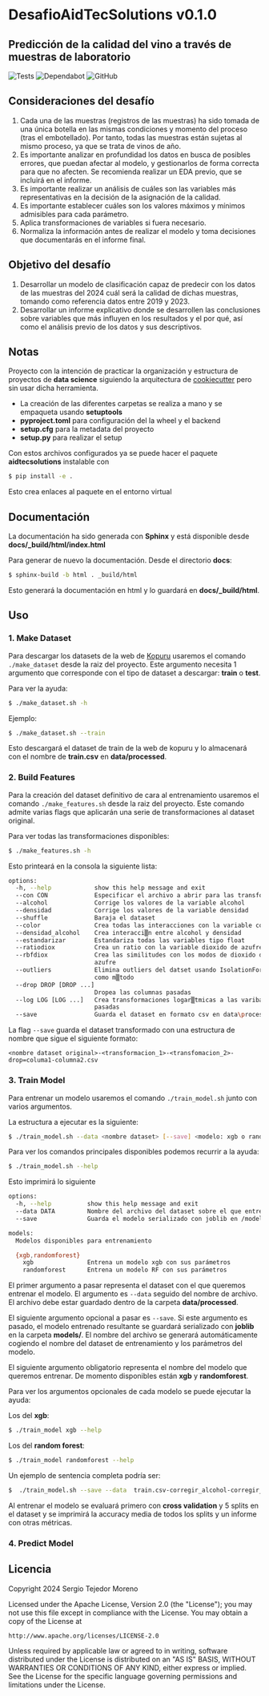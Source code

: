 # DesafioAidTecSolutions v0.1.0
## Predicción de la calidad del vino a través de muestras de laboratorio

![Tests](https://github.com/sertemo/DesafioAidTecSolutions/actions/workflows/tests.yml/badge.svg)
![Dependabot](https://img.shields.io/badge/dependabot-enabled-blue.svg?logo=dependabot)
![GitHub](https://img.shields.io/github/license/sertemo/DesafioAidTecSolutions)


## Consideraciones del desafío
1. Cada una de las muestras (registros de las muestras) ha sido tomada de una única botella en las mismas condiciones y momento del proceso (tras el embotellado). Por tanto, todas las muestras están sujetas al mismo proceso, ya que se trata de vinos de año.
2. Es importante analizar en profundidad los datos en busca de posibles errores, que puedan afectar al modelo, y gestionarlos de forma correcta para que no afecten. Se recomienda realizar un EDA previo, que se incluirá en el informe.
3. Es importante realizar un análisis de cuáles son las variables más representativas en la decisión de la asignación de la calidad.
4. Es importante establecer cuáles son los valores máximos y mínimos admisibles para cada parámetro.
5. Aplica transformaciones de variables si fuera necesario.
6. Normaliza la información antes de realizar el modelo y toma decisiones que documentarás en el informe final.

## Objetivo del desafío
1. Desarrollar un modelo de clasificación capaz de predecir con los datos de las muestras del 2024 cuál será la calidad de dichas muestras, tomando como referencia datos entre 2019 y 2023.
2. Desarrollar un informe explicativo donde se desarrollen las conclusiones sobre variables que más influyen en los resultados y el por qué, así como el análisis previo de los datos y sus descriptivos.

## Notas
Proyecto con la intención de practicar la organización y estructura de proyectos de **data science** siguiendo la arquitectura de [cookiecutter](https://drivendata.github.io/cookiecutter-data-science/#starting-a-new-project) pero sin usar dicha herramienta.

- La creación de las diferentes carpetas se realiza a mano y se empaqueta usando **setuptools**
- **pyproject.toml** para configuración del la wheel y el backend
- **setup.cfg** para la metadata del proyecto
- **setup.py** para realizar el setup

Con estos archivos configurados ya se puede hacer el paquete **aidtecsolutions** instalable con 
```sh
$ pip install -e .
```

Esto crea enlaces al paquete en el entorno virtual


## Documentación
La documentación ha sido generada con **Sphinx** y está disponible desde **docs/_build/html/index.html**

Para generar de nuevo la documentación. Desde el directorio **docs**:
```sh
$ sphinx-build -b html . _build/html
```

Esto generará la documentación en html y lo guardará en **docs/_build/html**.

## Uso
### 1. Make Dataset
Para descargar los datasets de la web de [Kopuru](https://kopuru.com/challenge/modelo-de-prediccion-de-calidad-en-el-vino-para-aidtec-solutions/?tab=tab-link_datos) usaremos el comando `./make_dataset` desde la raiz del proyecto. Este argumento necesita 1 argumento que corresponde con el tipo de dataset a descargar: **train** o **test**.

Para ver la ayuda:
```sh
$ ./make_dataset.sh -h
```

Ejemplo:
```sh
$ ./make_dataset.sh --train 
```

Esto descargará el dataset de train de la web de kopuru y lo almacenará con el nombre de **train.csv** en **data/processed**.

### 2. Build Features
Para la creación del dataset definitivo de cara al entrenamiento usaremos el comando `./make_features.sh` desde la raiz del proyecto. Este comando admite varias flags que aplicarán una serie de transformaciones al dataset original.

Para ver todas las transformaciones disponibles:
```sh
$ ./make_features.sh -h
```

Esto printeará en la consola la siguiente lista:
```sh
options:
  -h, --help            show this help message and exit
  --con CON             Especificar el archivo a abrir para las transformaciones
  --alcohol             Corrige los valores de la variable alcohol
  --densidad            Corrige los valores de la variable densidad
  --shuffle             Baraja el dataset
  --color               Crea todas las interacciones con la variable color
  --densidad_alcohol    Crea interacci▒n entre alcohol y densidad
  --estandarizar        Estandariza todas las variables tipo float
  --ratiodiox           Crea un ratio con la variable dioxido de azufre
  --rbfdiox             Crea las similitudes con los modos de dioxido de
                        azufre
  --outliers            Elimina outliers del datset usando IsolationForest
                        como m▒todo
  --drop DROP [DROP ...]
                        Dropea las columnas pasadas
  --log LOG [LOG ...]   Crea transformaciones logar▒tmicas a las varibales
                        pasadas
  --save                Guarda el dataset en formato csv en data\processed

```

La flag `--save` guarda el dataset transformado con una estructura de nombre que sigue el siguiente formato:
```
<nombre dataset original>-<transformacion_1>-<transfomacion_2>-drop=columa1-columna2.csv
```

### 3. Train Model
Para entrenar un modelo usaremos el comando `./train_model.sh` junto con varios argumentos.

La estructura a ejecutar es la siguiente:

```sh
$ ./train_model.sh --data <nombre dataset> [--save] <modelo: xgb o randomforest> [parámetros del modelo]
```

Para ver los comandos principales disponibles podemos recurrir a la ayuda:

```sh
$ ./train_model.sh --help
```

Esto imprimirá lo siguiente

```sh
options:
  -h, --help          show this help message and exit
  --data DATA         Nombre del archivo del dataset sobre el que entrenar el modelo. Debe estar en                   la carpeta data/processed
  --save              Guarda el modelo serializado con joblib en /models

models:
  Modelos disponibles para entrenamiento

  {xgb,randomforest}
    xgb               Entrena un modelo xgb con sus parámetros
    randomforest      Entrena un modelo RF con sus parámetros
```

El primer argumento a pasar representa el dataset con el que queremos entrenar el modelo. El argumento es `--data` seguido del nombre de archivo. El archivo debe estar guardado dentro de la carpeta **data/processed**.

El siguiente argumento opcional a pasar es `--save`. Si este argumento es pasado, el modelo entrenado resultante se guardará serializado con **joblib** en la carpeta **models/**. El nombre del archivo se generará automáticamente cogiendo el nombre del dataset de entrenamiento y los parámetros del modelo.

El siguiente argumento obligatorio representa el nombre del modelo que queremos entrenar. De momento disponibles están **xgb** y **randomforest**.

Para ver los argumentos opcionales de cada modelo se puede ejecutar la ayuda:

Los del **xgb**:
```sh
$ ./train_model xgb --help
```

Los del **random forest**:
```sh
$ ./train_model randomforest --help
```

Un ejemplo de sentencia completa podría ser:
```sh
$  ./train_model.sh --save --data  train.csv-corregir_alcohol-corregir_densidad-drop=alcohol-densidad-year-color.csv randomforest --n_estimators 150 --criterion log_loss
```

Al entrenar el modelo se evaluará primero con **cross validation** y 5 splits en el dataset y se imprimirá la accuracy media de todos los splits y un informe con otras métricas.

### 4. Predict Model

## Licencia
Copyright 2024 Sergio Tejedor Moreno

Licensed under the Apache License, Version 2.0 (the "License");
you may not use this file except in compliance with the License.
You may obtain a copy of the License at

    http://www.apache.org/licenses/LICENSE-2.0

Unless required by applicable law or agreed to in writing, software
distributed under the License is distributed on an "AS IS" BASIS,
WITHOUT WARRANTIES OR CONDITIONS OF ANY KIND, either express or implied.
See the License for the specific language governing permissions and
limitations under the License.